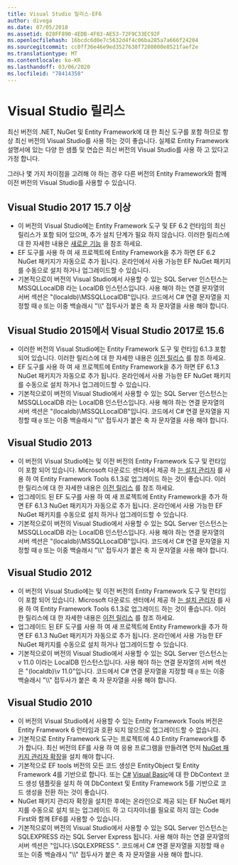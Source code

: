 ```yaml
---
title: Visual Studio 릴리스-EF6
author: divega
ms.date: 07/05/2018
ms.assetid: 028FF890-4EDB-4F03-AE53-72F9C33EC92F
ms.openlocfilehash: 16bcdc6d0e7c5632d4f4c06ba285a7a666f24204
ms.sourcegitcommit: cc0ff36e46e9ed3527638f7208000e8521faef2e
ms.translationtype: MT
ms.contentlocale: ko-KR
ms.lasthandoff: 03/06/2020
ms.locfileid: "78414358"
---
```

# <a name="visual-studio-releases"></a>Visual Studio 릴리스

최신 버전의 .NET, NuGet 및 Entity Framework에 대 한 최신 도구를 포함 하므로 항상 최신 버전의 Visual Studio를 사용 하는 것이 좋습니다.
실제로 Entity Framework 설명서에 있는 다양 한 샘플 및 연습은 최신 버전의 Visual Studio를 사용 하 고 있다고 가정 합니다.

그러나 몇 가지 차이점을 고려해 야 하는 경우 다른 버전의 Entity Framework와 함께 이전 버전의 Visual Studio를 사용할 수 있습니다.

## <a name="visual-studio-2017-157-and-newer"></a>Visual Studio 2017 15.7 이상

- 이 버전의 Visual Studio에는 Entity Framework 도구 및 EF 6.2 런타임의 최신 릴리스가 포함 되어 있으며, 추가 설치 단계가 필요 하지 않습니다.
이러한 릴리스에 대 한 자세한 내용은 [새로운 기능](~/ef6/what-is-new/index.md) 을 참조 하세요.
- EF 도구를 사용 하 여 새 프로젝트에 Entity Framework을 추가 하면 EF 6.2 NuGet 패키지가 자동으로 추가 됩니다.
온라인에서 사용 가능한 EF NuGet 패키지를 수동으로 설치 하거나 업그레이드할 수 있습니다.
- 기본적으로이 버전의 Visual Studio에서 사용할 수 있는 SQL Server 인스턴스는 MSSQLLocalDB 라는 LocalDB 인스턴스입니다.
사용 해야 하는 연결 문자열의 서버 섹션은 "(localdb)\\MSSQLLocalDB"입니다.
코드에서 C# 연결 문자열을 지정할 때 `@` 또는 이중 백슬래시 "\\\\" 접두사가 붙은 축 자 문자열을 사용 해야 합니다.  


## <a name="visual-studio-2015-to-visual-studio-2017-156"></a>Visual Studio 2015에서 Visual Studio 2017로 15.6

- 이러한 버전의 Visual Studio에는 Entity Framework 도구 및 런타임 6.1.3 포함 되어 있습니다.
이러한 릴리스에 대 한 자세한 내용은 [이전 릴리스](~/ef6/what-is-new/past-releases.md#ef-613) 를 참조 하세요.
- EF 도구를 사용 하 여 새 프로젝트에 Entity Framework을 추가 하면 EF 6.1.3 NuGet 패키지가 자동으로 추가 됩니다.
온라인에서 사용 가능한 EF NuGet 패키지를 수동으로 설치 하거나 업그레이드할 수 있습니다.
- 기본적으로이 버전의 Visual Studio에서 사용할 수 있는 SQL Server 인스턴스는 MSSQLLocalDB 라는 LocalDB 인스턴스입니다.
사용 해야 하는 연결 문자열의 서버 섹션은 "(localdb)\\MSSQLLocalDB"입니다.
코드에서 C# 연결 문자열을 지정할 때 `@` 또는 이중 백슬래시 "\\\\" 접두사가 붙은 축 자 문자열을 사용 해야 합니다.  


## <a name="visual-studio-2013"></a>Visual Studio 2013
- 이 버전의 Visual Studio에는 및 이전 버전의 Entity Framework 도구 및 런타임이 포함 되어 있습니다.
Microsoft 다운로드 센터에서 제공 하 [는 설치 관리자](https://www.microsoft.com/download/details.aspx?id=40762) 를 사용 하 여 Entity Framework Tools 6.1.3로 업그레이드 하는 것이 좋습니다.
이러한 릴리스에 대 한 자세한 내용은 [이전 릴리스](~/ef6/what-is-new/past-releases.md#ef-613) 를 참조 하세요.
- 업그레이드 된 EF 도구를 사용 하 여 새 프로젝트에 Entity Framework을 추가 하면 EF 6.1.3 NuGet 패키지가 자동으로 추가 됩니다.
온라인에서 사용 가능한 EF NuGet 패키지를 수동으로 설치 하거나 업그레이드할 수 있습니다.
- 기본적으로이 버전의 Visual Studio에서 사용할 수 있는 SQL Server 인스턴스는 MSSQLLocalDB 라는 LocalDB 인스턴스입니다.
사용 해야 하는 연결 문자열의 서버 섹션은 "(localdb)\\MSSQLLocalDB"입니다.
코드에서 C# 연결 문자열을 지정할 때 `@` 또는 이중 백슬래시 "\\\\" 접두사가 붙은 축 자 문자열을 사용 해야 합니다.  

## <a name="visual-studio-2012"></a>Visual Studio 2012

- 이 버전의 Visual Studio에는 및 이전 버전의 Entity Framework 도구 및 런타임이 포함 되어 있습니다.
Microsoft 다운로드 센터에서 제공 하 [는 설치 관리자](https://www.microsoft.com/download/details.aspx?id=40762) 를 사용 하 여 Entity Framework Tools 6.1.3로 업그레이드 하는 것이 좋습니다.
이러한 릴리스에 대 한 자세한 내용은 [이전 릴리스](~/ef6/what-is-new/past-releases.md#ef-613) 를 참조 하세요.
- 업그레이드 된 EF 도구를 사용 하 여 새 프로젝트에 Entity Framework을 추가 하면 EF 6.1.3 NuGet 패키지가 자동으로 추가 됩니다.
온라인에서 사용 가능한 EF NuGet 패키지를 수동으로 설치 하거나 업그레이드할 수 있습니다.
- 기본적으로이 버전의 Visual Studio에서 사용할 수 있는 SQL Server 인스턴스는 v 11.0 이라는 LocalDB 인스턴스입니다.
사용 해야 하는 연결 문자열의 서버 섹션은 "(localdb)\\v 11.0"입니다.
코드에서 C# 연결 문자열을 지정할 때 `@` 또는 이중 백슬래시 "\\\\" 접두사가 붙은 축 자 문자열을 사용 해야 합니다.  

## <a name="visual-studio-2010"></a>Visual Studio 2010

- 이 버전의 Visual Studio에서 사용할 수 있는 Entity Framework Tools 버전은 Entity Framework 6 런타임과 호환 되지 않으므로 업그레이드할 수 없습니다.
- 기본적으로 Entity Framework 도구는 프로젝트에 4.0 Entity Framework를 추가 합니다.
최신 버전의 EF를 사용 하 여 응용 프로그램을 만들려면 먼저 [NuGet 패키지 관리자 확장](https://marketplace.visualstudio.com/items?itemName=NuGetTeam.NuGetPackageManager)을 설치 해야 합니다.
- 기본적으로 EF tools 버전의 모든 코드 생성은 EntityObject 및 Entity Framework 4를 기반으로 합니다.
또는 [C#](https://marketplace.visualstudio.com/items?itemName=EntityFrameworkTeam.EF5xDbContextGeneratorforC) [Visual Basic](https://marketplace.visualstudio.com/items?itemName=EntityFrameworkTeam.EF5xDbContextGeneratorforVBNET)에 대 한 DbContext 코드 생성 템플릿을 설치 하 여 DbContext 및 Entity Framework 5를 기반으로 코드 생성을 전환 하는 것이 좋습니다.
- NuGet 패키지 관리자 확장을 설치한 후에는 온라인으로 제공 되는 EF NuGet 패키지를 수동으로 설치 또는 업그레이드 하 고 디자이너를 필요로 하지 않는 Code First와 함께 EF6를 사용할 수 있습니다.
- 기본적으로이 버전의 Visual Studio에서 사용할 수 있는 SQL Server 인스턴스는 SQLEXPRESS 라는 SQL Server Express 됩니다.
사용 해야 하는 연결 문자열의 서버 섹션은 "입니다.\\SQLEXPRESS ".
코드에서 C# 연결 문자열을 지정할 때 `@` 또는 이중 백슬래시 "\\\\" 접두사가 붙은 축 자 문자열을 사용 해야 합니다.
